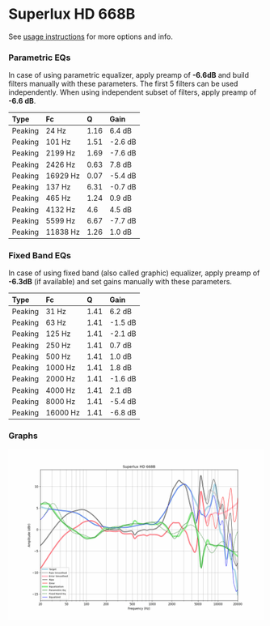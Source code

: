 # Superlux HD 668B
See [usage instructions](https://github.com/jaakkopasanen/AutoEq#usage) for more options and info.

### Parametric EQs
In case of using parametric equalizer, apply preamp of **-6.6dB** and build filters manually
with these parameters. The first 5 filters can be used independently.
When using independent subset of filters, apply preamp of **-6.6 dB**.

| Type    | Fc       |    Q | Gain    |
|:--------|:---------|:-----|:--------|
| Peaking | 24 Hz    | 1.16 | 6.4 dB  |
| Peaking | 101 Hz   | 1.51 | -2.6 dB |
| Peaking | 2199 Hz  | 1.69 | -7.6 dB |
| Peaking | 2426 Hz  | 0.63 | 7.8 dB  |
| Peaking | 16929 Hz | 0.07 | -5.4 dB |
| Peaking | 137 Hz   | 6.31 | -0.7 dB |
| Peaking | 465 Hz   | 1.24 | 0.9 dB  |
| Peaking | 4132 Hz  | 4.6  | 4.5 dB  |
| Peaking | 5599 Hz  | 6.67 | -7.7 dB |
| Peaking | 11838 Hz | 1.26 | 1.0 dB  |

### Fixed Band EQs
In case of using fixed band (also called graphic) equalizer, apply preamp of **-6.3dB**
(if available) and set gains manually with these parameters.

| Type    | Fc       |    Q | Gain    |
|:--------|:---------|:-----|:--------|
| Peaking | 31 Hz    | 1.41 | 6.2 dB  |
| Peaking | 63 Hz    | 1.41 | -1.5 dB |
| Peaking | 125 Hz   | 1.41 | -2.1 dB |
| Peaking | 250 Hz   | 1.41 | 0.7 dB  |
| Peaking | 500 Hz   | 1.41 | 1.0 dB  |
| Peaking | 1000 Hz  | 1.41 | 1.8 dB  |
| Peaking | 2000 Hz  | 1.41 | -1.6 dB |
| Peaking | 4000 Hz  | 1.41 | 2.1 dB  |
| Peaking | 8000 Hz  | 1.41 | -5.4 dB |
| Peaking | 16000 Hz | 1.41 | -6.8 dB |

### Graphs
![](./Superlux%20HD%20668B.png)